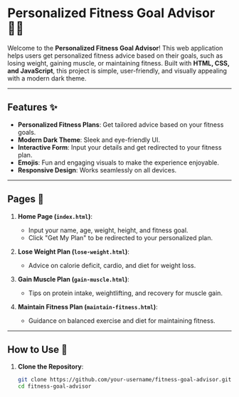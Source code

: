 






# Personalized Fitness Goal Advisor 🏋️‍♂️

Welcome to the **Personalized Fitness Goal Advisor**! This web application helps users get personalized fitness advice based on their goals, such as losing weight, gaining muscle, or maintaining fitness. Built with **HTML, CSS, and JavaScript**, this project is simple, user-friendly, and visually appealing with a modern dark theme.

---

## Features ✨

- **Personalized Fitness Plans**: Get tailored advice based on your fitness goals.
- **Modern Dark Theme**: Sleek and eye-friendly UI.
- **Interactive Form**: Input your details and get redirected to your fitness plan.
- **Emojis**: Fun and engaging visuals to make the experience enjoyable.
- **Responsive Design**: Works seamlessly on all devices.

---

## Pages 📄

1. **Home Page (`index.html`)**:
   - Input your name, age, weight, height, and fitness goal.
   - Click "Get My Plan" to be redirected to your personalized plan.

2. **Lose Weight Plan (`lose-weight.html`)**:
   - Advice on calorie deficit, cardio, and diet for weight loss.

3. **Gain Muscle Plan (`gain-muscle.html`)**:
   - Tips on protein intake, weightlifting, and recovery for muscle gain.

4. **Maintain Fitness Plan (`maintain-fitness.html`)**:
   - Guidance on balanced exercise and diet for maintaining fitness.

---

## How to Use 🚀

1. **Clone the Repository**:
   ```bash
   git clone https://github.com/your-username/fitness-goal-advisor.git
   cd fitness-goal-advisor
